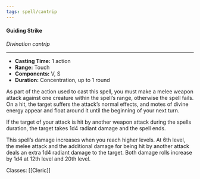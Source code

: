 ```yaml
---
tags: spell/cantrip
---
```

#### Guiding Strike
*Divination cantrip*
___
- **Casting Time:** 1 action
- **Range:** Touch
- **Components:** V, S
- **Duration:** Concentration, up to 1 round

As part of the action used to cast this spell, you must make a melee weapon attack against one creature within the spell’s range, otherwise the spell fails. On a hit, the target suffers the attack’s normal effects, and motes of divine energy appear and float around it until the beginning of your next turn.

If the target of your attack is hit by another weapon attack during the spells duration, the target takes 1d4 radiant damage and the spell ends. 

This spell’s damage increases when you reach higher levels. At 6th level, the melee attack and the additional damage for being hit by another attack deals an extra 1d4 radiant damage to the target. Both damage rolls increase by 1d4 at 12th level and 20th level.

Classes: [[Cleric]]